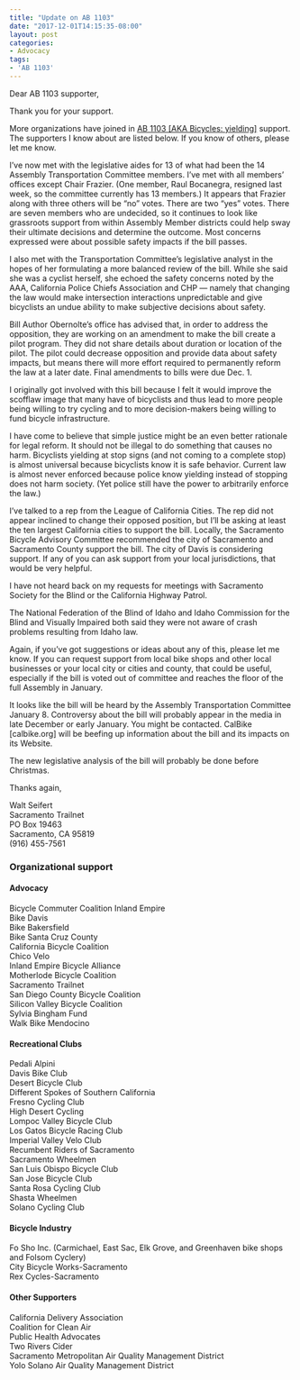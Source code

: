```yaml
---
title: "Update on AB 1103"
date: "2017-12-01T14:15:35-08:00"
layout: post
categories:
- Advocacy
tags:
- 'AB 1103'
---
```


Dear AB 1103 supporter,

Thank you for your support.

More organizations have joined in [AB 1103 \[AKA Bicycles: yielding\]](http://leginfo.legislature.ca.gov/faces/billNavClient.xhtml?bill_id=201720180AB1103) support. The supporters I know about are listed below. If you know of others, please let me know.

I’ve now met with the legislative aides for 13 of what had been the 14 Assembly Transportation Committee members. I’ve met with all members’ offices except Chair Frazier. (One member, Raul Bocanegra, resigned last week, so the committee currently has 13 members.) It appears that Frazier along with three others will be “no” votes. There are two “yes” votes. There are seven members who are undecided, so it continues to look like grassroots support from within Assembly Member districts could help sway their ultimate decisions and determine the outcome. Most concerns expressed were about possible safety impacts if the bill passes.

I also met with the Transportation Committee’s legislative analyst in the hopes of her formulating a more balanced review of the bill. While she said she was a cyclist herself, she echoed the safety concerns noted by the AAA, California Police Chiefs Association and CHP — namely that changing the law would make intersection interactions unpredictable and give bicyclists an undue ability to make subjective decisions about safety.

Bill Author Obernolte’s office has advised that, in order to address the opposition, they are working on an amendment to make the bill create a pilot program. They did not share details about duration or location of the pilot. The pilot could decrease opposition and provide data about safety impacts, but means there will more effort required to permanently reform the law at a later date. Final amendments to bills were due Dec. 1.

I originally got involved with this bill because I felt it would improve the scofflaw image that many have of bicyclists and thus lead to more people being willing to try cycling and to more decision-makers being willing to fund bicycle infrastructure.

I have come to believe that simple justice might be an even better rationale for legal reform. It should not be illegal to do something that causes no harm. Bicyclists yielding at stop signs (and not coming to a complete stop) is almost universal because bicyclists know it is safe behavior. Current law is almost never enforced because police know yielding instead of stopping does not harm society. (Yet police still have the power to arbitrarily enforce the law.)

I’ve talked to a rep from the League of California Cities. The rep did not appear inclined to change their opposed position, but I’ll be asking at least the ten largest California cities to support the bill. Locally, the Sacramento Bicycle Advisory Committee recommended the city of Sacramento and Sacramento County support the bill. The city of Davis is considering support. If any of you can ask support from your local jurisdictions, that would be very helpful.

I have not heard back on my requests for meetings with Sacramento Society for the Blind or the California Highway Patrol.

The National Federation of the Blind of Idaho and Idaho Commission for the Blind and Visually Impaired both said they were not aware of crash problems resulting from Idaho law.

Again, if you’ve got suggestions or ideas about any of this, please let me know. If you can request support from local bike shops and other local businesses or your local city or cities and county, that could be useful, especially if the bill is voted out of committee and reaches the floor of the full Assembly in January.

It looks like the bill will be heard by the Assembly Transportation Committee January 8. Controversy about the bill will probably appear in the media in late December or early January. You might be contacted. CalBike \[calbike.org\] will be beefing up information about the bill and its impacts on its Website.

The new legislative analysis of the bill will probably be done before Christmas.

Thanks again,

Walt Seifert  
Sacramento Trailnet  
PO Box 19463  
Sacramento, CA 95819  
(916) 455-7561

### Organizational support

#### Advocacy

Bicycle Commuter Coalition Inland Empire  
Bike Davis  
Bike Bakersfield  
Bike Santa Cruz County  
California Bicycle Coalition  
Chico Velo  
Inland Empire Bicycle Alliance  
Motherlode Bicycle Coalition  
Sacramento Trailnet  
San Diego County Bicycle Coalition  
Silicon Valley Bicycle Coalition  
Sylvia Bingham Fund  
Walk Bike Mendocino

#### Recreational Clubs

Pedali Alpini  
Davis Bike Club  
Desert Bicycle Club  
Different Spokes of Southern California  
Fresno Cycling Club  
High Desert Cycling  
Lompoc Valley Bicycle Club  
Los Gatos Bicycle Racing Club  
Imperial Valley Velo Club  
Recumbent Riders of Sacramento  
Sacramento Wheelmen  
San Luis Obispo Bicycle Club  
San Jose Bicycle Club  
Santa Rosa Cycling Club  
Shasta Wheelmen  
Solano Cycling Club

#### Bicycle Industry

Fo Sho Inc. (Carmichael, East Sac, Elk Grove, and Greenhaven bike shops and Folsom Cyclery)  
City Bicycle Works-Sacramento  
Rex Cycles-Sacramento

#### Other Supporters

California Delivery Association  
Coalition for Clean Air  
Public Health Advocates  
Two Rivers Cider  
Sacramento Metropolitan Air Quality Management District  
Yolo Solano Air Quality Management District